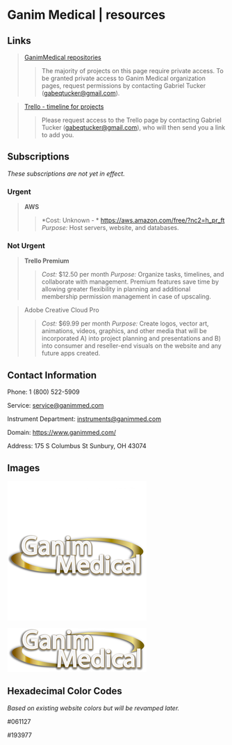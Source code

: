# Ganim Medical | resources

## Links

> [GanimMedical repositories](https://github.com/orgs/GanimMedical/repositories)
>> The majority of projects on this page require private access.  To be granted private access to Ganim Medical organization pages, request permissions by contacting Gabriel Tucker ([gabeqtucker@gmail.com](mailto:gabeqtucker@gmail.com)).

> [Trello - timeline for projects](https://trello.com/b/iKUpeArp/timeline)
>> Please request access to the Trello page by contacting Gabriel Tucker ([gabeqtucker@gmail.com](mailto:gabeqtucker@gmail.com)), who will then send you a link to add you.

## Subscriptions

*These subscriptions are not yet in effect.*

### Urgent

> **AWS**
>> *Cost: Unknown - * https://aws.amazon.com/free/?nc2=h_pr_ft
>> *Purpose:* Host servers, website, and databases.

### Not Urgent

> **Trello Premium**
>> *Cost:* $12.50 per month
>> *Purpose:* Organize tasks, timelines, and collaborate with management.  Premium features save time by allowing greater flexibility in planning and additional membership permission management in case of upscaling.

> Adobe Creative Cloud Pro
>> *Cost:* $69.99 per month
>> *Purpose:* Create logos, vector art, animations, videos, graphics, and other media that will be incorporated A) into project planning and presentations and B) into consumer and reseller-end visuals on the website and any future apps created.

## Contact Information
Phone: 1 (800) 522-5909

Service: service@ganimmed.com

Instrument Department: instruments@ganimmed.com

Domain: https://www.ganimmed.com/

Address:
175 S Columbus St
Sunbury, OH 43074

## Images
![](GanimLogoSquare.png)

![](GanimLogoLong.png)

## Hexadecimal Color Codes
*Based on existing website colors but will be revamped later.*

#061127

#193977
